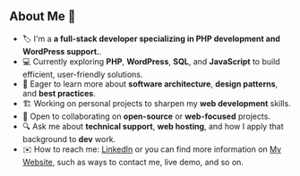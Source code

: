 
## About Me 👋

- 🏷️ I'm a **a full-stack developer specializing in PHP development and WordPress support.**.
- 💻 Currently exploring **PHP**, **WordPress**, **SQL**, and **JavaScript** to build efficient, user-friendly solutions.
- 🎯 Eager to learn more about **software architecture**, **design patterns**, and **best practices**.
- 🏗️ Working on personal projects to sharpen my **web development** skills.
- 🤝 Open to collaborating on **open-source** or **web-focused** projects.
- 🔍 Ask me about **technical support**, **web hosting**, and how I apply that background to **dev** work.
- ✉️ How to reach me: [LinkedIn](https://www.linkedin.com/in/manueldjesus/) or you can find more information on [My Website](https://manueldjs.online/?utm_source=github&utm_content=readme), such as ways to contact me, live demo, and so on. 
